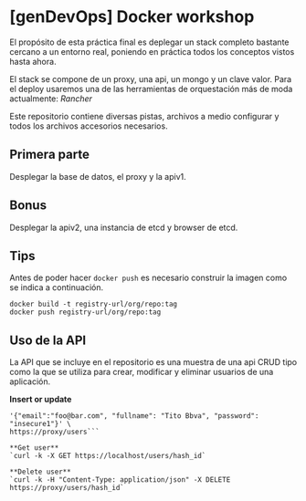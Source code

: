 # [genDevOps] Docker workshop

El propósito de esta práctica final es deplegar un stack completo bastante 
cercano a un entorno real, poniendo en práctica todos los conceptos vistos 
hasta ahora.

El stack se compone de un proxy, una api, un mongo y un clave valor. Para el deploy 
usaremos una de las herramientas de orquestación más de moda actualmente: *Rancher*

Este repositorio contiene diversas pistas, archivos a medio configurar y todos 
los archivos accesorios necesarios.

## Primera parte
Desplegar la base de datos, el proxy y la apiv1.

## Bonus
Desplegar la apiv2, una instancia de etcd y browser de etcd.

## Tips
Antes de poder hacer `docker push` es necesario construir la imagen como se 
indica a continuación.

`docker build -t registry-url/org/repo:tag`   
`docker push registry-url/org/repo:tag`

## Uso de la API
La API que se incluye en el repositorio es una muestra de una api CRUD tipo 
como la que se utiliza para crear, modificar y eliminar usuarios de una aplicación.

**Insert or update**  
````curl -k -H "Content-Type: application/json" -X POST -d \  
'{"email":"foo@bar.com", "fullname": "Tito Bbva", "password": "insecure1"}' \   
https://proxy/users```   

**Get user**  
`curl -k -X GET https://localhost/users/hash_id`  

**Delete user**  
`curl -k -H "Content-Type: application/json" -X DELETE https://proxy/users/hash_id`  

